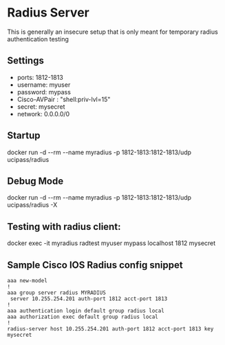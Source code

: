 # Radius Server
This is generally an insecure setup that is only meant for temporary radius authentication testing
## Settings

- ports: 1812-1813
- username: myuser
- password: mypass
- Cisco-AVPair : "shell:priv-lvl=15"
- secret: mysecret
- network: 0.0.0.0/0

## Startup
docker run -d --rm --name myradius -p 1812-1813:1812-1813/udp ucipass/radius

## Debug Mode
docker run -d --rm --name myradius -p 1812-1813:1812-1813/udp ucipass/radius -X

## Testing with radius client:
docker exec -it myradius radtest myuser mypass localhost 1812 mysecret

## Sample Cisco IOS Radius config snippet
```
aaa new-model
!
aaa group server radius MYRADIUS
 server 10.255.254.201 auth-port 1812 acct-port 1813
!
aaa authentication login default group radius local
aaa authorization exec default group radius local
!
radius-server host 10.255.254.201 auth-port 1812 acct-port 1813 key mysecret
```
